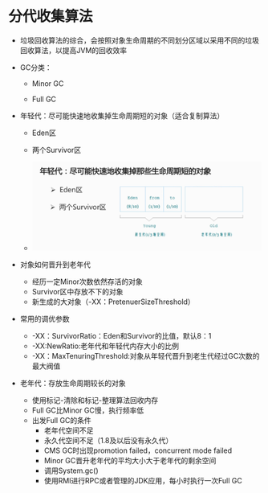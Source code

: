 # 分代收集算法

* 垃圾回收算法的综合，会按照对象生命周期的不同划分区域以采用不同的垃圾回收算法，以提高JVM的回收效率
* GC分类：

  * Minor GC

  * Full GC

* 年轻代：尽可能快速地收集掉生命周期短的对象（适合复制算法）

  * Eden区

  * 两个Survivor区

  * ![](/分代/1.png)

* 对象如何晋升到老年代

  * 经历一定Minor次数依然存活的对象
  * Survivor区中存放不下的对象
  * 新生成的大对象（-XX：PretenuerSizeThreshold）

* 常用的调优参数

  * -XX：SurvivorRatio：Eden和Survivor的比值，默认8：1
  * -XX:NewRatio:老年代和年轻代内存大小的比例
  * -XX：MaxTenuringThreshold:对象从年轻代晋升到老生代经过GC次数的最大阀值

* 老年代：存放生命周期较长的对象

  * 使用标记-清除和标记-整理算法回收内存
  * Full GC比Minor GC慢，执行频率低
  * 出发Full GC的条件
    * 老年代空间不足
    * 永久代空间不足（1.8及以后没有永久代）
    * CMS GC时出现promotion failed，concurrent mode failed
    * Minor GC晋升老年代的平均大小大于老年代的剩余空间
    * 调用System.gc\(\)
    * 使用RMI进行RPC或者管理的JDK应用，每小时执行一次Full GC



